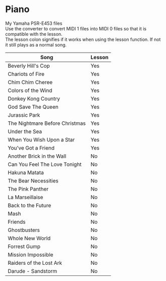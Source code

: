 # Piano
My Yamaha PSR-E453 files  
Use the converter to convert MIDI 1 files into MIDI 0 files so that it is compatible with the lesson.  
The lesson colon signifies if it works when using the lesson function. If not it still plays as a normal song.

| Song                              | Lesson |
| --------------------------------- | ------ |
| Beverly Hill's Cop                | Yes    |
| Chariots of Fire                  | Yes    |
| Chim Chim Cheree                  | Yes    |
| Colors of the Wind                | Yes    |
| Donkey Kong Country               | Yes    |
| God Save The Queen                | Yes    |
| Jurassic Park                     | Yes    |
| The Nightmare Before Christmas    | Yes    |
| Under the Sea                     | Yes    |
| When You Wish Upon a Star         | Yes    |
| You've Got a Friend               | Yes    |
| Another Brick in the Wall         | No     |
| Can You Feel The Love Tonight     | No     |
| Hakuna Matata                     | No     |
| The Bear Necessities              | No     |
| The Pink Panther                  | No     |
| La Marseillaise                   | No     |
| Back to the Future                | No     |
| Mash                              | No     |
| Friends                           | No     |
| Ghostbusters                      | No     |
| Whole New World                   | No     |
| Forrest Gump                      | No     |
| Mission Impossible                | No     |
| Raiders of the Lost Ark           | No     |
| Darude - Sandstorm                | No     |